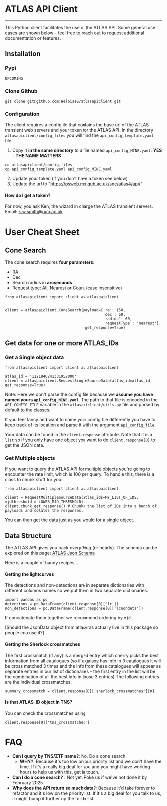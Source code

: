 # ATLAS API Client
--- 

This  Python client facilitates the use of the ATLAS API.
Some general use cases are shown below - feel free to reach out to request additional documentation or features. 

## Installation

### Pypi
```
UPCOMING
```

### Clone Github
```
git clone git@github.com:HeloiseS/atlasapiclient.git
```

### Configuration
The client requires a config ile that contains the base url of the ATLAS transient web servers and your token for the ATLAS API.
In the directory `atlasapiclient/config_files` you will find the `api_config_template.yaml` file.
1) Copy it **in the same directory** to a file named `api_config_MINE.yaml`. **YES - THE NAME MATTERS**
```
cd atlasapiclient/config_files
cp api_config_template.yaml api_config_MINE.yaml
```
2) Update your token (if you don't have a token see below)
3) Update the url to "https://psweb.mp.qub.ac.uk/sne/atlas4/api/"

#### How do I get a token?
For now, you ask Ken, the wizard in charge the ATLAS transient servers. 
Email: k.w.smith@qub.ac.uk 

# User Cheat Sheet
## Cone Search

The cone search requires **four parameters**: 
* RA
* Dec
* Search radius in **arcseconds**
* Request type: All, Nearest or Count (case insensitive)
```
from atlasapiclient import client as atlaspaiclient


client = atlaspaiclient.ConeSearch(payload={'ra': 150, 
                                            'dec': 60, 
                                            'radius': 60, 
                                            'requestType': 'nearest'}, 
                                    get_response=True)
```

## Get data for one or more ATLAS\_IDs

### Get a Single object data

```
from atlasapiclient import client as atlaspaiclient

atlas_id = '1121846241331952000'
client = atlaspaiclient.RequestSingleSourceData(atlas_id=atlas_id, get_response=True)

```
Note: Here we don't parse the config file because we __assume you have named yours  `api_config_MINE.yaml`__. 
The path to that file is encoded in the `API_CONFIG_FILE` variable in the `atlasapiclient/utils.py` file and parsed by default to the classes. 

If you feel fancy and want to name your config file differently you have to keep track of its location and parse it with the argument `api_config_file`.

Your data can be found in the `client.response` attribute. Note that it is a `list` so if you only have one object you 
want to do `client.response[0]` to get the JSON data.

### Get Multiple objects 
If you want to query the ATLAS API for multiple objects you're going to encounter the rate limit, which is 100 per query. 
To handle this, there is a class to chunk stuff for you: 

```
from atlasapiclient import client as atlaspaiclient

client = RequestMultipleSourceData(atlas_ids=MY_LIST_OF_IDS, mjdthreshold = LOWER_MJD_THRESHOLD)
client.chunk_get_response() # Chunks the list of IDs into a bunch of payloads and colates the responses.
```
You can then get the data just as you would for a single object.

## Data Structure
The ATLAS API gives you back _everything_ (or nearly). The schema can be explored on this page:
[ATLAS Json Schema](https://psweb.mp.qub.ac.uk/misc/api/atlas/)

Here is a couple of handy recipes...

#### Getting the lightcurves

The detections and non-detections are in separate dictionaries with different columns names so we put them in two separate dictionaries.
```
import pandas as pd
detections = pd.DataFrame(client.response[0]['lc'])
non_detections = pd.DataFrame(client.response[0]['lcnondets'])
```
If concatenate them together we recommend ordering by `mjd` .

[Should the JsonData object from atlasvras actually live in this package so people cna use it?]

#### Getting the Sherlock crossmatches
The first crossmatch (if any) is a merged entry which cherry picks the best information from all catalogues (so if a galaxy has info in 3 catalogues it will be cross matched 3 times and the info from these catalogues will appear as separate entries in our list of dictionaries - the first entry in the list will be the combination of all the best info in those 3 entries) 
The following entries are the individual crossmatches.
```
summary_crossmatch = client.response[0]['sherlock_crossmatches'][0]
```

#### Is that ATLAS\_ID object in TNS?
You can check the crossmatches using:
```
client.response[0]['tns_crossmatches']
```

# FAQ
* **Can I query by TNS/ZTF name?**: 
    No. Do a cone search.
  * **WHY?**: Because it's too low on our priority list and we don't have the time. 
  If it's a really big deal for you and you might have working hours to help us with this, get in touch.  
* **Can I do a cone search?** :
   Not yet. Poke us if we've not done it by February 2025.
* **Why does the API return so much data**?: 
Because it'd take forever to refactor and it's low on the priority list. 
If it's a big deal for you talk to us, it might bump it further up the to-do list.
